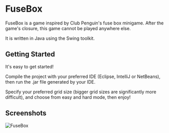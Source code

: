 # FuseBox

FuseBox is a game inspired by Club Penguin's fuse box minigame. After the game's closure, this game cannot be played anywhere else.

It is written in Java using the Swing toolkit.

## Getting Started

It's easy to get started!

Compile the project with your preferred IDE (Eclipse, IntelliJ or NetBeans), then run the .jar file generated by your IDE.

Specify your preferred grid size (bigger grid sizes are significantly more difficult), and choose from easy and hard mode, then enjoy!

## Screenshots

![FuseBox](https://i.imgur.com/3eqgt20.png)